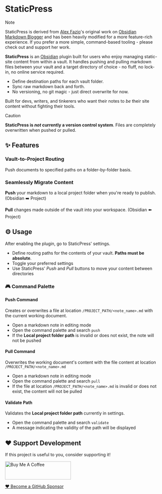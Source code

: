 # StaticPress

> [!NOTE]
> StaticPress is derived from [Alex Fazio](https://github.com/afazio1)'s original work on [Obsidian Markdown Blogger](https://github.com/afazio1/obsidian-markdown-blogger) and has been heavily modified for a more feature-rich experience. 
> If you prefer a more simple, command-based tooling - please check out and support her work.

**StaticPress** is an [Obsidian](https://obsidian.md) plugin built for users who enjoy managing static-site content from within a vault. It handles pushing and pulling markdown files between your vault and a target directory of choice - no fluff, no lock-in, no online service required.

- Define destination paths for each vault folder. 
- Sync raw markdown back and forth. 
- No versioning, no git magic - just direct overwrite for now.

Built for devs, writers, and tinkerers who want their notes to *be* their site content without fighting their tools.

> [!CAUTION]
> **StaticPress is _not_ currently a version control system**. 
> Files are completely overwritten when pushed or pulled.

## ✨ Features
### Vault-to-Project Routing

Push documents to specified paths on a folder-by-folder basis.

### Seamlessly Migrate Content

**Push** your markdown to a local project folder  when you're ready to publish. (Obsidian :arrow_right: Project)

**Pull** changes made outside of the vault into your workspace. (Obsidian :arrow_left: Project)

## :gear: Usage

After enabling the plugin, go to StaticPress' settings.
- Define routing paths for the contents of your vault. **Paths must be absolute**.
- Toggle your preferred settings
- Use StaticPress' *Push* and *Pull* buttons to move your content between directories

### :video_game: Command Palette

#### Push Command
Creates or overwrites a file at location `/PROJECT_PATH/<note_name>.md` with the current working document.
- Open a markdown note in editing mode
- Open the command palette and search `push`
- If the **Local project folder path** is invalid or does not exist, the note will not be pushed

#### Pull Command 
Overwrites the working document's content with the file content at location `/PROJECT_PATH/<note_name>.md`
- Open a markdown note in editing mode
- Open the command palette and search `pull`
- If the file at location `/PROJECT_PATH/<note_name>.md` is invalid or does not exist, the content will not be pulled

#### Validate Path
Validates the **Local project folder path** currently in settings.
- Open the command palette and search `validate`
- A message indicating the validity of the path will be displayed 

## :heart: Support Development

If this project is useful to you, consider supporting it!

<a href="https://www.buymeacoffee.com/steven.aj" target="_blank"><img src="https://cdn.buymeacoffee.com/buttons/v2/default-yellow.png" alt="Buy Me A Coffee" style="height: 60px !important;width: 217px !important;" ></a> 

[:heart: Become a GitHub Sponsor](https://github.com/sponsors/steven-aj)
